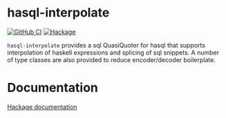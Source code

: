 # hasql-interpolate

[![GitHub CI](https://github.com/awkward-squad/hasql-interpolate/workflows/CI/badge.svg)](https://github.com/awkward-squad/hasql-interpolate/actions)
[![Hackage](https://img.shields.io/hackage/v/hasql-interpolate.svg?label=hasql-interpolate&logo=haskell)](https://hackage.haskell.org/package/hasql-interpolate)

`hasql-interpolate` provides a sql QuasiQuoter for hasql that supports
interpolation of haskell expressions and splicing of sql snippets. A
number of type classes are also provided to reduce encoder/decoder
boilerplate.

# Documentation

[Hackage documentation](https://hackage.haskell.org/package/hasql-interpolate-0.1.0.2/docs/Hasql-Interpolate.html)
